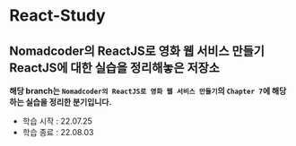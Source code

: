 # React-Study
**Nomadcoder의 ReactJS로 영화 웹 서비스 만들기**  
**ReactJS에 대한 실습을 정리해놓은 저장소**  
---  
**해당 branch는 `Nomadcoder의 ReactJS로 영화 웹 서비스 만들기`의 `Chapter 7`에 해당하는 실습을 정리한 분기입니다.**  
- 학습 시작 : 22.07.25
- 학습 종료 : 22.08.03